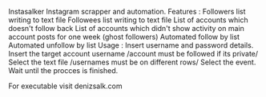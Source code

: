 Instasalker
Instagram scrapper and automation.
Features :
  Followers list writing to text file
  Followees list writing to text file
  List of accounts which doesn't follow back
  List of accounts which didn't show activity on main account posts for one week (ghost followers)
  Automated follow by list
  Automated unfollow by list
 Usage :
  Insert username and password details.
  Insert the target account username /account must be followed if its private/
  Select the text file /usernames must be on different rows/
  Select the event.
 Wait until the procces is finished.
 
 For executable visit denizsalk.com
